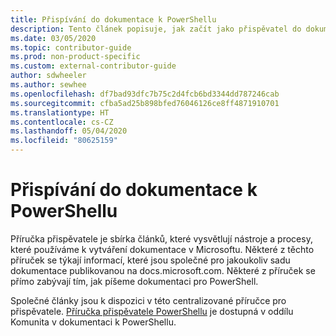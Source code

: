 ```yaml
---
title: Přispívání do dokumentace k PowerShellu
description: Tento článek popisuje, jak začít jako přispěvatel do dokumentace k PowerShellu.
ms.date: 03/05/2020
ms.topic: contributor-guide
ms.prod: non-product-specific
ms.custom: external-contributor-guide
author: sdwheeler
ms.author: sewhee
ms.openlocfilehash: df7bad93dfc7b75c2d4fcb6bd3344dd787246cab
ms.sourcegitcommit: cfba5ad25b898bfed76046126ce8ff4871910701
ms.translationtype: HT
ms.contentlocale: cs-CZ
ms.lasthandoff: 05/04/2020
ms.locfileid: "80625159"
---
```

# <a name="contributing-to-powershell-documentation"></a>Přispívání do dokumentace k PowerShellu

Příručka přispěvatele je sbírka článků, které vysvětlují nástroje a procesy, které používáme k vytváření dokumentace v Microsoftu. Některé z těchto příruček se týkají informací, které jsou společné pro jakoukoliv sadu dokumentace publikovanou na docs.microsoft.com. Některé z příruček se přímo zabývají tím, jak píšeme dokumentaci pro PowerShell.

Společné články jsou k dispozici v této centralizované příručce pro přispěvatele. [Příručka přispěvatele PowerShellu](/powershell/scripting/community/contributing/overview) je dostupná v oddílu Komunita v dokumentaci k PowerShellu.
